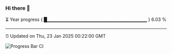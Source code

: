 ### Hi there 👋

⏳ Year progress { █▁▁▁▁▁▁▁▁▁▁▁▁▁▁▁▁▁▁▁▁▁▁▁▁▁▁▁▁▁ } 6.03 %

---

⏰ Updated on Thu, 23 Jan 2025 00:22:00 GMT

![Progress Bar CI](https://github.com/liununu/liununu/workflows/Progress%20Bar%20CI/badge.svg)
